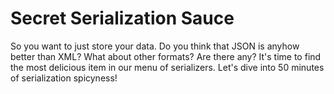 # Secret Serialization Sauce 

So you want to just store your data. Do you think that JSON is anyhow better than XML? What about other formats? Are there any? It's time to find the most delicious item in our menu of serializers. Let's dive into 50 minutes of serialization spicyness!